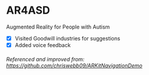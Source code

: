 # AR4ASD
Augmented Reality for People with Autism
- [x] Visited Goodwill industries for suggestions
- [x] Added voice feedback
###### Referenced and improved from: https://github.com/chriswebb09/ARKitNavigationDemo
